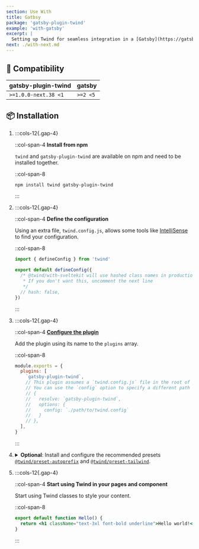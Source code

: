 ```yaml
---
section: Use With
title: Gatbsy
package: 'gatsby-plugin-twind'
example: 'with-gatsby'
excerpt: |
  Setting up Twind for seamless integration in a [Gatsby](https://gatsbyjs.com) project.
next: ./with-next.md
---
```


## 🤝 Compatibility

| gatsby-plugin-twind  | gatsby   |
| -------------------- | -------- |
| `>=1.0.0-next.38 <1` | `>=2 <5` |

## 📦 Installation

1. :::cols-12{.gap-4}

   ::col-span-4
   **Install from npm**

   `twind` and `gatsby-plugin-twind` are available on npm and need to be installed together.

   ::col-span-8

   ```sh
   npm install twind gatsby-plugin-twind
   ```

   :::

1. :::cols-12{.gap-4}

   ::col-span-4
   **Define the configuration**

   Using an extra file, `twind.config.js`, allows some tools like [IntelliSense](./installation) to find your configuration.

   ::col-span-8

   ```js title="twind.config.js"
   import { defineConfig } from 'twind'

   export default defineConfig({
     /* @twind/with-sveltekit will use hashed class names in production by default
      * If you don't want this, uncomment the next line
      */
     // hash: false,
   })
   ```

   :::

1. :::cols-12{.gap-4}

   ::col-span-4
   **[Configure the plugin](https://www.gatsbyjs.com/docs/how-to/plugins-and-themes/using-a-plugin-in-your-site/)**

   Add the plugin using its name to the `plugins` array.

   ::col-span-8

   ```js title="gatsby-config.js"
   module.exports = {
     plugins: [
       `gatsby-plugin-twind`,
       // This plugin assumes a `twind.config.js` file in the root of your project.
       // You can use the `config` option to specify a different path to a twind config file:
       // {
       //   resolve: `gatsby-plugin-twind`,
       //   options: {
       //     config: `./path/to/twind.config`
       //   }
       // },
     ],
   }
   ```

   :::

1. <details>
   <summary><strong>Optional</strong>: Install and configure the recommended presets <a href="./preset-autoprefix"><code>@twind/preset-autoprefix</code></a> and <a href="./preset-tailwind"><code>@twind/preset-tailwind</code></a>.</summary>

   :::cols-12{.gap-4}

   ::col-span-4
   **Install the presets**

   All presets are [available on npm](https://www.npmjs.com/search?q=keywords:twind-preset).

   ::col-span-8

   ```sh
   npm install @twind/preset-autoprefix @twind/preset-tailwind
   ```

   :::

   :::cols-12{.gap-4}

   ::col-span-4
   **Configure the presets**

   Each preset must be added to the `presets` array in the configuration.

   ::col-span-8

   ```js title="twind.config.js" [2-3,6]
   import { defineConfig } from 'twind'
   import presetAutoprefix from '@twind/preset-autoprefix'
   import presetTailwind from '@twind/preset-tailwind'

   export default defineConfig({
     presets: [presetAutoprefix(), presetTailwind()],
   })
   ```

   :::

   </details>

1. :::cols-12{.gap-4}

   ::col-span-4
   **Start using Twind in your pages and component**

   Start using Twind classes to style your content.

   ::col-span-8

   ```jsx title="src/pages/index.js"
   export default function Hello() {
     return <h1 className="text-3xl font-bold underline">Hello world!</h1>
   }
   ```

   :::

